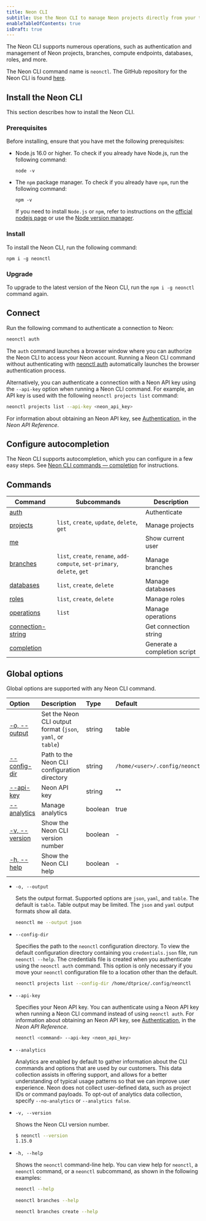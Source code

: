 ```yaml
---
title: Neon CLI
subtitle: Use the Neon CLI to manage Neon projects directly from your terminal
enableTableOfContents: true
isDraft: true
---
```


The Neon CLI supports numerous operations, such as authentication and management of Neon projects, branches, compute endpoints, databases, roles, and more.

The Neon CLI command name is `neonctl`. The GitHub repository for the Neon CLI is found [here](https://github.com/neondatabase/neonctl).

## Install the Neon CLI

This section describes how to install the Neon CLI.

### Prerequisites

Before installing, ensure that you have met the following prerequisites:

- Node.js 16.0 or higher. To check if you already have Node.js, run the following command:

    ```shell
    node -v
    ```

- The `npm` package manager.  To check if you already have `npm`, run the following command:

   ```shell
   npm -v
   ```

  If you need to install  `Node.js` or `npm`, refer to instructions on the [official nodejs page](https://nodejs.org) or use the [Node version manager](https://github.com/nvm-sh/nvm).

### Install

To install the Neon CLI, run the following command:

```shell
npm i -g neonctl
```

### Upgrade

To upgrade to the latest version of the Neon CLI, run the `npm i -g neonctl` command again.

## Connect

Run the following command to authenticate a connection to Neon:

```bash
neonctl auth
```

The `auth` command launches a browser window where you can authorize the Neon CLI to access your Neon account. Running a Neon CLI command without authenticating with [neonctl auth](/docs/reference/cli-auth) automatically launches the browser authentication process.

Alternatively, you can authenticate a connection with a Neon API key using the `--api-key` option when running a Neon CLI command. For example, an API key is used with the following `neonctl projects list` command:

```bash
neonctl projects list --api-key <neon_api_key>
```

For information about obtaining an Neon API key, see [Authentication](https://api-docs.neon.tech/reference/authentication), in the _Neon API Reference_.

## Configure autocompletion

The Neon CLI supports autocompletion, which you can configure in a few easy steps. See [Neon CLI commands — completion](/docs/reference/cli-completion) for instructions.

## Commands

| Command                                                 | Subcommands                            | Description               |
|---------------------------------------------------------|----------------------------------------|---------------------------|
| [auth](../reference/cli-auth)                                     |                                        | Authenticate              |
| [projects](../reference/cli-projects)                             | `list`, `create`, `update`, `delete`, `get` | Manage projects           |
| [me](../reference/cli-me)                                         |                                        | Show current user         |
| [branches](../reference/cli-branches)                             | `list`, `create`, `rename`, `add-compute`, `set-primary`, `delete`, `get` | Manage branches           |
| [databases](../reference/cli-databases)                           | `list`, `create`, `delete`             | Manage databases          |
| [roles](../reference/cli-roles)                                   | `list`, `create`,  `delete`            | Manage roles              |
| [operations](../reference/cli-operations)                         | `list`                                 | Manage operations         |
| [connection-string](../reference/cli-connection-string)           |                                        | Get connection string     |
| [completion](../reference/completion)           |                                        | Generate a completion script     |

## Global options

Global options are supported with any Neon CLI command.

| Option      | Description                         | Type   | Default                           |
| :---------  | :---------------------------------- | :----- | :-------------------------------- |
| [-o, --output](#output)| Set the Neon CLI output format (`json`, `yaml`, or `table`)                 | string | table                           |
| [--config-dir](#config-dir)| Path to the Neon CLI configuration directory            | string | `/home/<user>/.config/neonctl`   |
| [--api-key](#api-key)   | Neon API key                             | string | ""                                |
| [--analytics](#analytics) | Manage analytics                    | boolean| true                              |
| [-v, --version](#version)   | Show the Neon CLI version number                 | boolean| -                                 |
| [-h, --help](#help)      | Show the Neon CLI help                           | boolean| -                                 |

- <a id="output"></a>`-o, --output`

  Sets the output format. Supported options are `json`, `yaml`, and `table`. The default is `table`. Table output may be limited. The `json` and `yaml` output formats show all data.

  ```bash
  neonctl me --output json
  ```

- <a id="config-dir"></a>`--config-dir`

  Specifies the path to the `neonctl` configuration directory. To view the default configuration directory containing you `credentials.json` file, run `neonctl --help`. The credentials file is created when you authenticate using the `neonctl auth` command. This option is only necessary if you move your `neonctl` configuration file to a location other than the default.

  ```bash
  neonctl projects list --config-dir /home/dtprice/.config/neonctl
  ```

- <a id="api-key"></a>`--api-key`

  Specifies your Neon API key. You can authenticate using a Neon API key when running a Neon CLI command instead of using `neonctl auth`. For information about obtaining an Neon API key, see [Authentication](https://api-docs.neon.tech/reference/authentication), in the _Neon API Reference_.

  ```bash
  neonctl <command> --api-key <neon_api_key>
  ```

- <a id="analytics"></a>`--analytics`

  Analytics are enabled by default to gather information about the CLI commands and options that are used by our customers. This data collection assists in offering support, and allows for a better understanding of typical usage patterns so that we can improve user experience. Neon does not collect user-defined data, such as project IDs or command payloads. To opt-out of analytics data collection, specify `--no-analytics` or `--analytics false`.

- <a id="version"></a>`-v, --version`

  Shows the Neon CLI version number.

  ```bash
  $ neonctl --version
  1.15.0
  ```

- <a id="help"></a>`-h, --help`

  Shows the `neonctl` command-line help. You can view help for `neonctl`, a `neonctl` command, or a `neonctl` subcommand, as shown in the following examples:

  ```bash
  neonctl --help
 
  neonctl branches --help
  
  neonctl branches create --help
  ```
